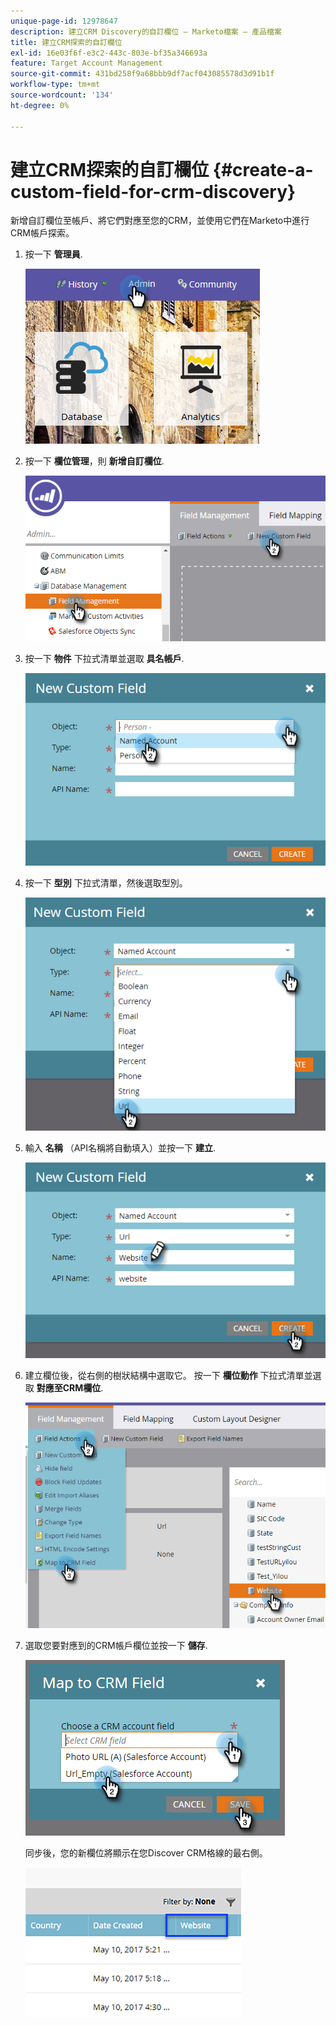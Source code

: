 ```yaml
---
unique-page-id: 12978647
description: 建立CRM Discovery的自訂欄位 — Marketo檔案 — 產品檔案
title: 建立CRM探索的自訂欄位
exl-id: 16e03f6f-e3c2-443c-803e-bf35a346693a
feature: Target Account Management
source-git-commit: 431bd258f9a68bbb9df7acf043085578d3d91b1f
workflow-type: tm+mt
source-wordcount: '134'
ht-degree: 0%

---
```


# 建立CRM探索的自訂欄位 {#create-a-custom-field-for-crm-discovery}

新增自訂欄位至帳戶、將它們對應至您的CRM，並使用它們在Marketo中進行CRM帳戶探索。

1. 按一下 **管理員**.

   ![](assets/admin.png)

1. 按一下 **欄位管理**，則 **新增自訂欄位**.

   ![](assets/two-4.png)

1. 按一下 **物件** 下拉式清單並選取 **具名帳戶**.

   ![](assets/three-3.png)

1. 按一下 **型別** 下拉式清單，然後選取型別。

   ![](assets/four-3.png)

1. 輸入 **名稱** （API名稱將自動填入）並按一下 **建立**.

   ![](assets/five-3.png)

1. 建立欄位後，從右側的樹狀結構中選取它。 按一下 **欄位動作** 下拉式清單並選取 **對應至CRM欄位**.

   ![](assets/six-2.png)

1. 選取您要對應到的CRM帳戶欄位並按一下 **儲存**.

   ![](assets/seven-1.png)

   同步後，您的新欄位將顯示在您Discover CRM格線的最右側。

   ![](assets/eight.png)
